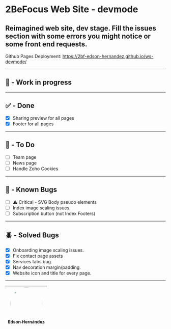 # 2BeFocus Web Site - devmode
Reimagined web site, dev stage. Fill the issues section with some errors you might notice or some front end requests.
---
Github Pages Deployment: https://2bf-edson-hernandez.github.io/ws-devmode/

---
## 🚧 - Work in progress


---

## ✅ - Done
- [x] Sharing preview for all pages
- [x] Footer for all pages

---

## 🎯 - To Do
- [ ] Team page
- [ ] News page
- [ ] Handle Zoho Cookies
---

## 🐞 - Known Bugs
- [ ] ⚠️ Critical - SVG Body pseudo elements
- [ ] Index image scaling issues.
- [ ] Subscription button (not Index Footers)
---

## 🪲 - Solved Bugs
- [x] Onboarding image scaling issues.
- [x] Fix contact page assets
- [x] Services tabs bug.
- [x] Nav decoration margin/padding.
- [x] Website icon and title for every page.

---

| [<img src="https://avatars.githubusercontent.com/u/110247470?v=4" width=100 style="border-radius:100px"><br><sub>Edson Hernández</sub>](https://github.com/2bf-edson-hernandez/) |
| :--------------------------------------------------------------------------------------------------------------------------------------------------: |
